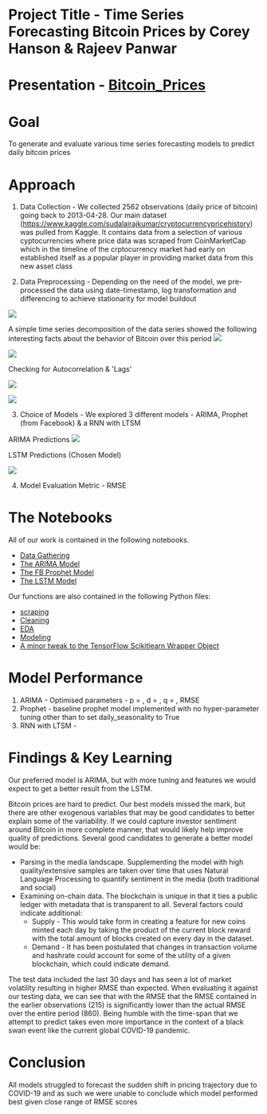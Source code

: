 # Project Title - Time Series Forecasting Bitcoin Prices by Corey Hanson & Rajeev Panwar

# Presentation - [Bitcoin_Prices](https://docs.google.com/presentation/d/1M5vERP582uAsfVScsd-htrQs221mf0ROIDZvFb3FsyE/edit?usp=sharing)

# Goal
To generate and evaluate various time series forecasting models to predict daily bitcoin prices

# Approach
1. Data Collection - We collected 2562 observations (daily price of bitcoin) going back to 2013-04-28. Our main dataset (https://www.kaggle.com/sudalairajkumar/cryptocurrencypricehistory) was pulled from Kaggle. It contains data from a selection of various cyptocurrencies where price data was scraped from CoinMarketCap which in the timeline of the crptocurrency market had early on established itself as a popular player in providing market data from this new asset class

2. Data Preprocessing - Depending on the need of the model, we pre-processed the data using date-timestamp, log transformation and differencing to achieve stationarity for model buildout

![](https://github.com/rajeevpanwar/Bitcoin-Heist-of-the-Century-/blob/master/imgs/btc_graph.png)

A simple time series decomposition of the data series showed the following interesting facts about the behavior of Bitcoin over this period
![](https://github.com/rajeevpanwar/Bitcoin-Heist-of-the-Century-/blob/master/imgs/ts_components.png)

![](https://github.com/rajeevpanwar/Bitcoin-Heist-of-the-Century-/blob/master/imgs/stationary_hist.png)

Checking for Autocorrelation & 'Lags'

![](https://github.com/rajeevpanwar/Bitcoin-Heist-of-the-Century-/blob/master/imgs/acf.png)

![](https://github.com/rajeevpanwar/Bitcoin-Heist-of-the-Century-/blob/master/imgs/pacf.png)


3. Choice of Models - We explored 3 different models - ARIMA, Prophet (from Facebook) & a RNN with LTSM

ARIMA Predictions
![](https://github.com/rajeevpanwar/Bitcoin-Heist-of-the-Century-/blob/master/imgs/arima_prediction.png)

LSTM Predictions (Chosen Model)

![](https://github.com/rajeevpanwar/Bitcoin-Heist-of-the-Century-/blob/master/imgs/lstm_pred2.png)

4. Model Evaluation Metric - RMSE


# The Notebooks

All of our work is contained in the following notebooks.
* [Data Gathering](bitcoin_data_gathering.ipynb)
* [The ARIMA Model](bitcoin_arima.ipynb)
* [The FB Prophet Model](bitcoin_prophet_normal.ipynb)
* [The LSTM Model](bitcoin_lstm.ipynb)

Our functions are also contained in the following Python files:
* [scraping](scraping_functions.py)
* [Cleaning](cleaning_functions.py)
* [EDA](eda_functions.py)
* [Modeling](modeling_functions.py)
* [A minor tweak to the TensorFlow Scikitlearn Wrapper Object](keras_wrapper_fix.py)


# Model Performance

1. ARIMA - Optimised parameters - p =   , d =   , q =        , RMSE
2. Prophet - baseline prophet model implemented with no hyper-parameter tuning other than to set daily_seasonality to True
3. RNN with LTSM -


# Findings & Key Learning
Our preferred model is ARIMA, but with more tuning and features we would expect to get a better result from the LSTM.

Bitcoin prices are hard to predict. Our best models missed the mark, but there are other exogenous variables that may be good candidates to better explain some of the variability. If we could capture investor sentiment around Bitcoin in more complete manner, that would likely help improve quality of predictions. Several good candidates to generate a better model would be:
* Parsing in the media landscape. Supplementing the model with high quality/extensive samples are taken over time that uses Natural Language Processing to quantify sentiment in the media (both traditional and social)
* Examining on-chain data. The blockchain is unique in that it ties a public ledger with metadata that is transparent to all. Several factors could indicate additional:
    * Supply - This would take form in creating a feature for new coins minted each day by taking the product of the current block reward with the total amount of blocks created on every day in the dataset.
    * Demand - It has been postulated that changes in transaction volume and hashrate could account for some of the utility of a given blockchain, which could indicate demand.

The test data included the last 30 days and has seen a lot of market volatility resulting in higher RMSE than expected. When evaluating it against our testing data, we can see that with the RMSE that the RMSE contained in the earlier observations (215) is significantly lower than the actual RMSE over the entire period (860). Being humble with the time-span that we attempt to predict takes even more importance in the context of a black swan event like the current global COVID-19 pandemic.


# Conclusion
All models struggled to forecast the sudden shift in pricing trajectory due to COVID-19 and as such we were unable to conclude which model performed best given close range of RMSE scores
